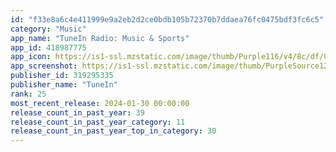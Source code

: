 ```yaml
---
id: "f33e8a6c4e411999e9a2eb2d2ce0bdb105b72370b7ddaea76fc0475bdf3fc6c5"
category: "Music"
app_name: "TuneIn Radio: Music & Sports"
app_id: 418987775
app_icon: https://is1-ssl.mzstatic.com/image/thumb/Purple116/v4/8c/df/0e/8cdf0e10-4f32-890e-3298-f03b85359771/AppIcon-0-0-1x_U007emarketing-0-7-0-0-85-220.png/1024x1024bb.png
app_screenshot: https://is1-ssl.mzstatic.com/image/thumb/PurpleSource126/v4/e5/62/43/e5624335-cf54-0423-757b-e74033fad078/1331acf7-5d69-4a23-bf7c-478173535dd6_1.jpg/1242x2688bb.png
publisher_id: 319295335
publisher_name: "TuneIn"
rank: 25
most_recent_release: 2024-01-30 00:00:00
release_count_in_past_year: 39
release_count_in_past_year_category: 11
release_count_in_past_year_top_in_category: 30
---
```

